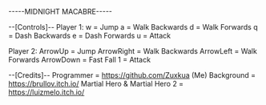 -----MIDNIGHT MACABRE-----



--[Controls]--
Player 1:
w = Jump
a = Walk Backwards
d = Walk Forwards
q = Dash Backwards
e = Dash Forwards
u = Attack

Player 2:
ArrowUp = Jump
ArrowRight = Walk Backwards
ArrowLeft = Walk Forwards
ArrowDown = Fast Fall
1 = Attack

--[Credits]--
Programmer = https://github.com/Zuxkua (Me)
Background = https://brullov.itch.io/
Martial Hero & Martial Hero 2 = https://luizmelo.itch.io/
